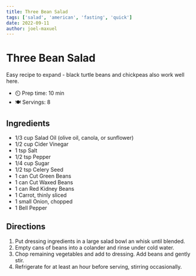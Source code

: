 ```yaml
---
title: Three Bean Salad
tags: ['salad', 'american', 'fasting', 'quick']
date: 2022-09-11
author: joel-maxuel
---
```


# Three Bean Salad

Easy recipe to expand - black turtle beans and chickpeas also work well here.

- ⏲️ Prep time: 10 min
- 🍽️ Servings: 8

## Ingredients

- 1/3 cup Salad Oil (olive oil, canola, or sunflower)
- 1/2 cup Cider Vinegar
- 1 tsp Salt
- 1/2 tsp Pepper
- 1/4 cup Sugar
- 1/2 tsp Celery Seed
- 1 can Cut Green Beans
- 1 can Cut Waxed Beans
- 1 can Red Kidney Beans
- 1 Carrot, thinly sliced
- 1 small Onion, chopped
- 1 Bell Pepper

## Directions

1. Put dressing ingredients in a large salad bowl an whisk until blended.
2. Empty cans of beans into a colander and rinse under cold water.
3. Chop remaining vegetables and add to dressing.  Add beans and gently stir.
4. Refrigerate for at least an hour before serving, stirring occasionally.
